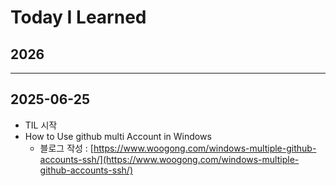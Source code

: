 # Today I Learned

## 2026
---
## 2025-06-25
- TIL 시작
- How to Use github multi Account in Windows
    - 블로그 작성 : [https://www.woogong.com/windows-multiple-github-accounts-ssh/](https://www.woogong.com/windows-multiple-github-accounts-ssh/)